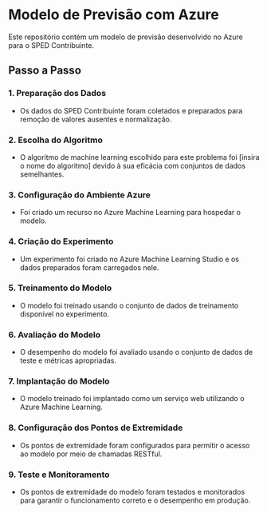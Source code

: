 # Modelo de Previsão com Azure

Este repositório contém um modelo de previsão desenvolvido no Azure para o SPED Contribuinte.

## Passo a Passo

### 1. Preparação dos Dados

- Os dados do SPED Contribuinte foram coletados e preparados para remoção de valores ausentes e normalização.

### 2. Escolha do Algoritmo

- O algoritmo de machine learning escolhido para este problema foi [insira o nome do algoritmo] devido à sua eficácia com conjuntos de dados semelhantes.

### 3. Configuração do Ambiente Azure

- Foi criado um recurso no Azure Machine Learning para hospedar o modelo.

### 4. Criação do Experimento

- Um experimento foi criado no Azure Machine Learning Studio e os dados preparados foram carregados nele.

### 5. Treinamento do Modelo

- O modelo foi treinado usando o conjunto de dados de treinamento disponível no experimento.

### 6. Avaliação do Modelo

- O desempenho do modelo foi avaliado usando o conjunto de dados de teste e métricas apropriadas.

### 7. Implantação do Modelo

- O modelo treinado foi implantado como um serviço web utilizando o Azure Machine Learning.

### 8. Configuração dos Pontos de Extremidade

- Os pontos de extremidade foram configurados para permitir o acesso ao modelo por meio de chamadas RESTful.

### 9. Teste e Monitoramento

- Os pontos de extremidade do modelo foram testados e monitorados para garantir o funcionamento correto e o desempenho em produção.

